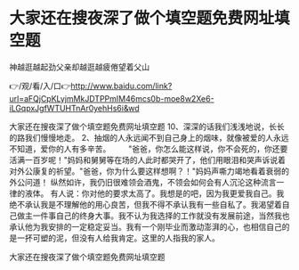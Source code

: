 # 大家还在搜夜深了做个填空题免费网址填空题
神越逛越起劲父亲却越逛越疲倦望着父山

👉/观/看/入/口👉http://www.baidu.com/link?url=aFQjCpKLyjmMkJDTPPmIM46mcs0b-moe8w2Xe6-iLGqpxJgfWTUHTnAr0yehHs6i&wd

大家还在搜夜深了做个填空题免费网址填空题	10、深深的话我们浅浅地说，长长的路我们慢慢地走。
	2、抽烟的人永远闻不到自己身上的烟味，就像被爱的人永远不知道，爱你的人有多辛苦。
　　"爸爸，你怎么能这样说，你不会死的，你还要活满一百岁呢！"妈妈和舅舅等在场的人此时都哭开了，他们用眼泪和哭声诉说着对外公康复的祈望。"爸爸，你为什么要这样想啊？！"妈妈声嘶力竭地看着衰弱的外公问道！
纵然如许，我仍旧很难领会酒鬼，不领会如何会有人沉沦这种流言一律的液体。
有人说：你对他的要求太高了。我想是的吧，因为我更爱我自己。我绝不承认我是不理解他的用心良苦，但我不得不承认我有一些自私了。我渴望着自己做主一件事自己的终身大事。我不认为我选择的工作就没有发展前途，当然我也承认他为我安排的一定稳定妥当。我有一个刚毕业而激动澎湃的心，也相信自己的是一抔可塑的泥，但没有人给我肯定。这里的人指我的家人。

大家还在搜夜深了做个填空题免费网址填空题

